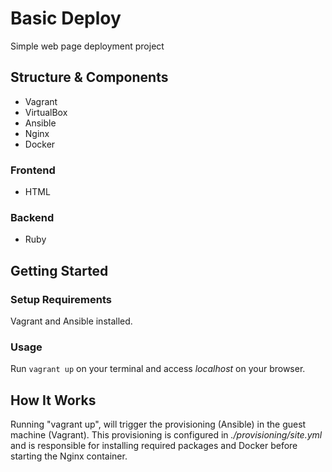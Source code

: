 # Basic Deploy

Simple web page deployment project

## Structure & Components

- Vagrant
- VirtualBox
- Ansible
- Nginx
- Docker

### Frontend

- HTML

### Backend

- Ruby

## Getting Started

### Setup Requirements

Vagrant and Ansible installed.

### Usage

Run `vagrant up` on your terminal and access _localhost_ on your browser.

## How It Works

Running "vagrant up", will trigger the provisioning (Ansible) in the guest machine (Vagrant). This provisioning is configured in _./provisioning/site.yml_ and is responsible for installing required packages and Docker before starting the Nginx container.
